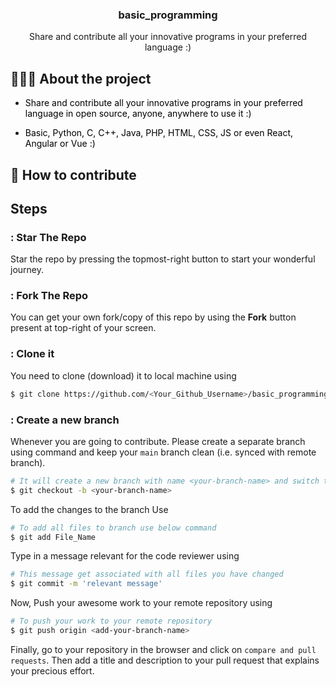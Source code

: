 <h3 align="center">
  basic_programming
</h3>

<p align="center">Share and contribute all your innovative programs in your preferred language :)</p>


## 👨🏻‍💻 About the project

- <p style="color: black;">Share and contribute all your innovative programs in your preferred language in open source, anyone, anywhere to use it :)</p>

- <p style="color: black;">Basic, Python, C, C++, Java, PHP, HTML, CSS, JS or even React, Angular or Vue :)</p>


## 🤔 How to contribute

## Steps

### : Star The Repo

Star the repo by pressing the topmost-right button to start your wonderful journey.

### : Fork The Repo

You can get your own fork/copy of this repo by using the <b>Fork</b> button present at top-right of your screen.

### : Clone it

You need to clone (download) it to local machine using

```sh
$ git clone https://github.com/<Your_Github_Username>/basic_programming.git
```

### : Create a new branch

Whenever you are going to contribute. Please create a separate branch using command and keep your `main` branch clean (i.e. synced with remote branch).

```sh
# It will create a new branch with name <your-branch-name> and switch to branch 
$ git checkout -b <your-branch-name>
```
To add the changes to the branch Use

```sh
# To add all files to branch use below command
$ git add File_Name
```

Type in a message relevant for the code reviewer using

```sh
# This message get associated with all files you have changed
$ git commit -m 'relevant message'
```

Now, Push your awesome work to your remote repository using

```sh
# To push your work to your remote repository
$ git push origin <add-your-branch-name>
```

Finally, go to your repository in the browser and click on `compare and pull requests`.
Then add a title and description to your pull request that explains your precious effort.

<p> </p



